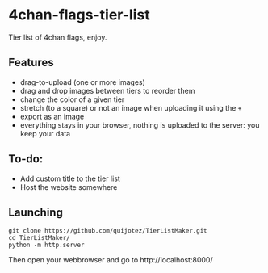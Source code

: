 # 4chan-flags-tier-list

Tier list of 4chan flags, enjoy.

## Features

* drag-to-upload (one or more images)
* drag and drop images between tiers to reorder them
* change the color of a given tier
* stretch (to a square) or not an image when uploading it using the `+`
* export as an image
* everything stays in your browser, nothing is uploaded to the server: you keep your data

## To-do:
* Add custom title to the tier list
* Host the website somewhere

## Launching

```shell
git clone https://github.com/quijotez/TierListMaker.git
cd TierListMaker/
python -m http.server
```

Then open your webbrowser and go to http://localhost:8000/
